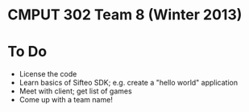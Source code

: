 CMPUT 302 Team 8 (Winter 2013)
========

To Do
========
- License the code
- Learn basics of Sifteo SDK; e.g. create a "hello world" application
- Meet with client; get list of games
- Come up with a team name!